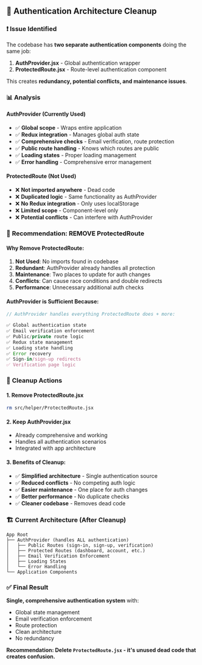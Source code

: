## 🔧 Authentication Architecture Cleanup

### ❗ **Issue Identified**
The codebase has **two separate authentication components** doing the same job:

1. **AuthProvider.jsx** - Global authentication wrapper
2. **ProtectedRoute.jsx** - Route-level authentication component

This creates **redundancy, potential conflicts, and maintenance issues**.

### 📊 **Analysis**

#### **AuthProvider (Currently Used)**
- ✅ **Global scope** - Wraps entire application
- ✅ **Redux integration** - Manages global auth state  
- ✅ **Comprehensive checks** - Email verification, route protection
- ✅ **Public route handling** - Knows which routes are public
- ✅ **Loading states** - Proper loading management
- ✅ **Error handling** - Comprehensive error management

#### **ProtectedRoute (Not Used)**
- ❌ **Not imported anywhere** - Dead code
- ❌ **Duplicated logic** - Same functionality as AuthProvider
- ❌ **No Redux integration** - Only uses localStorage
- ❌ **Limited scope** - Component-level only
- ❌ **Potential conflicts** - Can interfere with AuthProvider

### 🎯 **Recommendation: REMOVE ProtectedRoute**

#### **Why Remove ProtectedRoute:**

1. **Not Used**: No imports found in codebase
2. **Redundant**: AuthProvider already handles all protection
3. **Maintenance**: Two places to update for auth changes
4. **Conflicts**: Can cause race conditions and double redirects
5. **Performance**: Unnecessary additional auth checks

#### **AuthProvider is Sufficient Because:**

```javascript
// AuthProvider handles everything ProtectedRoute does + more:

✅ Global authentication state
✅ Email verification enforcement  
✅ Public/private route logic
✅ Redux state management
✅ Loading state handling
✅ Error recovery
✅ Sign-in/sign-up redirects
✅ Verification page logic
```

### 🧹 **Cleanup Actions**

#### **1. Remove ProtectedRoute.jsx**
```bash
rm src/helper/ProtectedRoute.jsx
```

#### **2. Keep AuthProvider.jsx** 
- Already comprehensive and working
- Handles all authentication scenarios
- Integrated with app architecture

#### **3. Benefits of Cleanup:**
- ✅ **Simplified architecture** - Single authentication source
- ✅ **Reduced conflicts** - No competing auth logic
- ✅ **Easier maintenance** - One place for auth changes
- ✅ **Better performance** - No duplicate checks
- ✅ **Cleaner codebase** - Removes dead code

### 🏗️ **Current Architecture (After Cleanup)**

```
App Root
├── AuthProvider (handles ALL authentication)
│   ├── Public Routes (sign-in, sign-up, verification)
│   ├── Protected Routes (dashboard, account, etc.)
│   ├── Email Verification Enforcement
│   ├── Loading States
│   └── Error Handling
└── Application Components
```

### ✅ **Final Result**

**Single, comprehensive authentication system** with:
- Global state management
- Email verification enforcement  
- Route protection
- Clean architecture
- No redundancy

**Recommendation: Delete `ProtectedRoute.jsx` - it's unused dead code that creates confusion.**